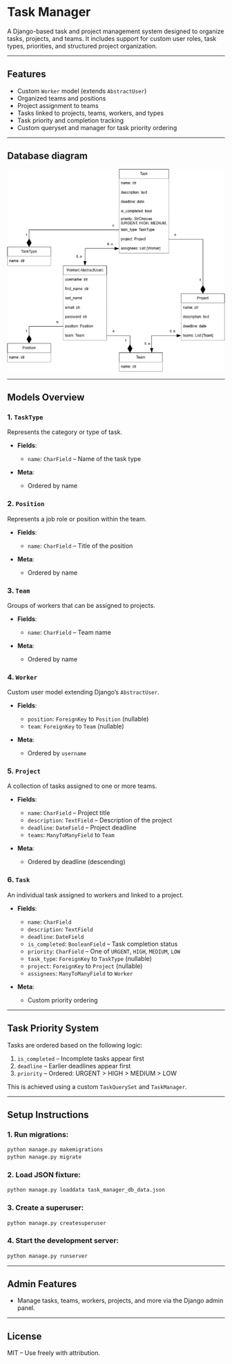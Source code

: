 # Task Manager

A Django-based task and project management system designed to organize tasks, projects, and teams. It includes support for custom user roles, task types, priorities, and structured project organization.

---

## Features

* Custom `Worker` model (extends `AbstractUser`)
* Organized teams and positions
* Project assignment to teams
* Tasks linked to projects, teams, workers, and types
* Task priority and completion tracking
* Custom queryset and manager for task priority ordering

---

## Database diagram

![Dashboard Screenshot](db_diagram.png)

---

## Models Overview

### 1. `TaskType`

Represents the category or type of task.

* **Fields**:

  * `name`: `CharField` – Name of the task type
* **Meta**:

  * Ordered by name

### 2. `Position`

Represents a job role or position within the team.

* **Fields**:

  * `name`: `CharField` – Title of the position
* **Meta**:

  * Ordered by name

### 3. `Team`

Groups of workers that can be assigned to projects.

* **Fields**:

  * `name`: `CharField` – Team name
* **Meta**:

  * Ordered by name

### 4. `Worker`

Custom user model extending Django’s `AbstractUser`.

* **Fields**:

  * `position`: `ForeignKey` to `Position` (nullable)
  * `team`: `ForeignKey` to `Team` (nullable)
* **Meta**:

  * Ordered by `username`

### 5. `Project`

A collection of tasks assigned to one or more teams.

* **Fields**:

  * `name`: `CharField` – Project title
  * `description`: `TextField` – Description of the project
  * `deadline`: `DateField` – Project deadline
  * `teams`: `ManyToManyField` to `Team`
* **Meta**:

  * Ordered by deadline (descending)

### 6. `Task`

An individual task assigned to workers and linked to a project.

* **Fields**:

  * `name`: `CharField`
  * `description`: `TextField`
  * `deadline`: `DateField`
  * `is_completed`: `BooleanField` – Task completion status
  * `priority`: `CharField` – One of `URGENT`, `HIGH`, `MEDIUM`, `LOW`
  * `task_type`: `ForeignKey` to `TaskType` (nullable)
  * `project`: `ForeignKey` to `Project` (nullable)
  * `assignees`: `ManyToManyField` to `Worker`

* **Meta**:

  * Custom priority ordering

---

## Task Priority System

Tasks are ordered based on the following logic:

1. `is_completed` – Incomplete tasks appear first
2. `deadline` – Earlier deadlines appear first
3. `priority` – Ordered: URGENT > HIGH > MEDIUM > LOW

This is achieved using a custom `TaskQuerySet` and `TaskManager`.

---

## Setup Instructions

### 1. Run migrations:

```bash
python manage.py makemigrations
python manage.py migrate
```

### 2. Load JSON fixture:

```bash
python manage.py loaddata task_manager_db_data.json
```

### 3. Create a superuser:

```bash
python manage.py createsuperuser
```

### 4. Start the development server:

```bash
python manage.py runserver
```

---

## Admin Features

* Manage tasks, teams, workers, projects, and more via the Django admin panel.

---

## License

MIT – Use freely with attribution.
